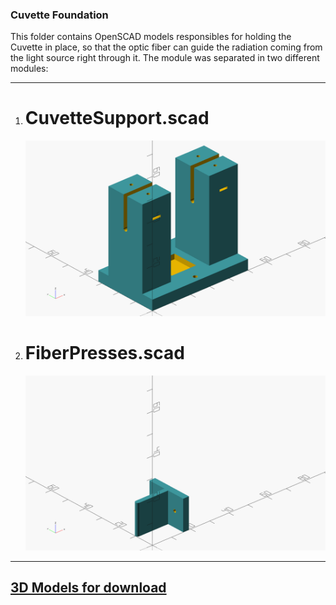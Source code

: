 ### Cuvette Foundation

  This folder contains OpenSCAD models responsibles for holding the Cuvette in place, so that the optic fiber can guide the radiation coming from the light source right through it. The module was separated in two different modules:

---
1. # CuvetteSupport.scad

    ![Image](./CuvetteSupport.png)
    
2. # FiberPresses.scad

    ![Image](./FiberPresser.png)
---

## [3D Models for download](https://www.thingiverse.com/thing:6009786)
